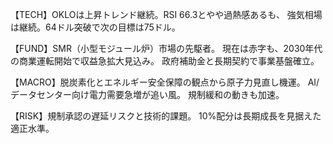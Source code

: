 【TECH】OKLOは上昇トレンド継続。RSI 66.3とやや過熱感あるも、
強気相場は継続。64ドル突破で次の目標は75ドル。

【FUND】SMR（小型モジュール炉）市場の先駆者。
現在は赤字も、2030年代の商業運転開始で収益急拡大見込み。
政府補助金と長期契約で事業基盤確立。

【MACRO】脱炭素化とエネルギー安全保障の観点から原子力見直し機運。
AI/データセンター向け電力需要急増が追い風。
規制緩和の動きも加速。

【RISK】規制承認の遅延リスクと技術的課題。
10%配分は長期成長を見据えた適正水準。
